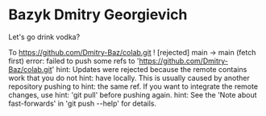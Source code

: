 # Bazyk Dmitry Georgievich
<p>Let's go drink vodka?</p>

To https://github.com/Dmitry-Baz/colab.git
 ! [rejected]        main -> main (fetch first)
error: failed to push some refs to 'https://github.com/Dmitry-Baz/colab.git'
hint: Updates were rejected because the remote contains work that you do not
hint: have locally. This is usually caused by another repository pushing to
hint: the same ref. If you want to integrate the remote changes, use
hint: 'git pull' before pushing again.
hint: See the 'Note about fast-forwards' in 'git push --help' for details.